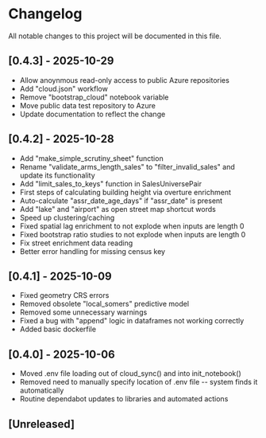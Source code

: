# Changelog
All notable changes to this project will be documented in this file.

## [0.4.3] - 2025-10-29
- Allow anoynmous read-only access to public Azure repositories
- Add "cloud.json" workflow
- Remove "bootstrap_cloud" notebook variable
- Move public data test repository to Azure
- Update documentation to reflect the change

## [0.4.2] - 2025-10-28
- Add "make_simple_scrutiny_sheet" function
- Rename "validate_arms_length_sales" to "filter_invalid_sales" and update its functionality
- Add "limit_sales_to_keys" function in SalesUniversePair
- First steps of calculating building height via overture enrichment
- Auto-calculate "assr_date_age_days" if "assr_date" is present
- Add "lake" and "airport" as open street map shortcut words
- Speed up clustering/caching
- Fixed spatial lag enrichment to not explode when inputs are length 0
- Fixed bootstrap ratio studies to not explode when inputs are length 0
- Fix street enrichment data reading
- Better error handling for missing census key

## [0.4.1] - 2025-10-09
- Fixed geometry CRS errors
- Removed obsolete "local_somers" predictive model
- Removed some unnecessary warnings
- Fixed a bug with "append" logic in dataframes not working correctly
- Added basic dockerfile

## [0.4.0] - 2025-10-06
- Moved .env file loading out of cloud_sync() and into init_notebook()
- Removed need to manually specify location of .env file -- system finds it automatically
- Routine dependabot updates to libraries and automated actions

## [Unreleased]